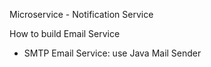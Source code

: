 Microservice - Notification Service

How to build Email Service
+ SMTP Email Service: use Java Mail Sender